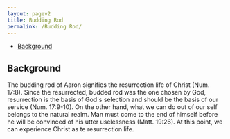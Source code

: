 ```yaml
---
layout: pagev2
title: Budding Rod
permalink: /Budding Rod/
---
```

- [Background](#background)

## Background

The budding rod of Aaron signifies the resurrection life of Christ (Num. 17:8). Since the resurrected, budded rod was the one chosen by God, resurrection is the basis of God's selection and should be the basis of our service (Num. 17:9-10). On the other hand, what we can do out of our self belongs to the natural realm. Man must come to the end of himself before he will be convinced of his utter uselessness (Matt. 19:26). At this point, we can experience Christ as te resurrection life.